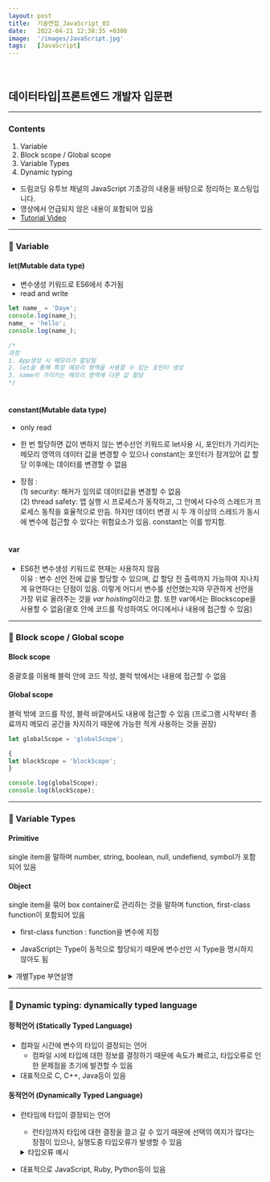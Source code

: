 ```yaml
---
layout: post
title:  기술면접_JavaScript_03
date:   2022-04-21 12:38:35 +0300
image:  '/images/JavaScript.jpg'
tags:   [JavaScript]
---
```

<br/>

## 데이터타입|프론트엔드 개발자 입문편<br/>

___

### Contents <br/>
1. Variable<br/>
2. Block scope / Global scope<br/>
3. Variable Types<br/>
4. Dynamic typing<br/>


* 드림코딩 유투브 채널의 JavaScript 기초강의 내용을 바탕으로 정리하는 포스팅입니다. <br/>
* 영상에서 언급되지 않은 내용이 포함되어 있음<br/>
* [Tutorial Video](https://www.youtube.com/watch?v=OCCpGh4ujb8&list=PLv2d7VI9OotTVOL4QmPfvJWPJvkmv6h-2&index=3)<br/>

___

### :bell: Variable<br/>
#### let(Mutable data type) <br/>
  - 변수생성 키워드로 ES6에서 추가됨<br/>
  - read and write<br/>

```javascript
let name_ = 'Daye';
console.log(name_);
name_ = 'hello'; 
console.log(name_);

/*
과정
1. App생성 시 메모리가 할당됨
2. let을 통해 특정 메모리 영역을 사용할 수 있는 포인터 생성
3. name이 가리키는 메모리 영역에 다른 값 할당 
*/
```

#### <br/>constant(Mutable data type)<br/>
  - only read
  - 한 번 할당하면 값이 변하지 않는 변수선언 키워드로 let사용 시, 포인터가 가리키는 메모리 영역의 데이터 값을 변경할 수 있으나 constant는 포인터가 잠겨있어 값 할당 이후에는 데이터를 변경할 수 없음 <br/>
  
  - 장점 : <br/>
    (1) security: 해커가 임의로 데이터값을 변경할 수 없음<br/>
    (2) thread safety: 앱 실행 시 프로세스가 동작하고, 그 안에서 다수의 스레드가 프로세스 동작을 효율적으로 만듬. 하지만 데이터 변경 시 두 개 이상의 스레드가 동시에 변수에 접근할 수 있다는 위험요소가 있음. constant는 이를 방지함.<br/>

#### <br/>var<br/>
  - ES6전 변수생성 키워드로 현재는 사용하지 않음<br/>
    이유 : 변수 선언 전에 값을 할당할 수 있으며, 값 할당 전 출력까지 가능하여 지나치게 유연하다는 단점이 있음. 이렇게 어디서 변수를 선언했는지와 무관하게 선언을 가장 위로 올려주는 것을 *var hoisting*이라고 함. 또한 var에서는 Blockscope을 사용할 수 없음(괄호 안에 코드를 작성하여도 어디에서나 내용에 접근할 수 있음) <br/>

___

### :bell: Block scope / Global scope<br/>
#### Block scope 
  중괄호를 이용해 블럭 안에 코드 작성, 블럭 밖에서는 내용에 접근할 수 없음<br/>
#### Global scope
  블럭 밖에 코드를 작성, 블럭 바깥에서도 내용에 접근할 수 있음 (프로그램 시작부터 종료까지 메모리 공간을 차지하기 때문에 가능한 적게 사용하는 것을 권장)<br/>

```javascript
let globalScope = 'globalScope';

{
let blockScope = 'blockScope'; 
}

console.log(globalScope);
console.log(blockScope);
```
___

### :bell: Variable Types <br/>
#### Primitive<br/>
  single item을 말하며 number, string, boolean, null, undefiend, symbol가 포함되어 있음<br/>
  
#### Object<br/>
  single item을 묶어 box container로 관리하는 것을 말하며 function, first-class function이 포함되어 있음<br/>
  * first-class function : function을 변수에 지정<br/>

* JavaScript는 Type이 동적으로 할당되기 때문에 변수선언 시 Type을 명시하지 않아도 됨<br/>

<details>
<summary>개별Type 부연설명</summary>
<div markdown="1">

```javascript
// 1. number
/*
JavaScript 숫자범위 : (-2**53) ~ 2**53
BigInt : 숫자범위를 넘어가는 경우 끝에 n을 붙여 확장(일부 부라우저 지원)
*/


// 2. string
const name_ = 'Daye'
console.log('Hello ' + name_) 
console.log(`Hello ${name_}`) 
/*
template literals :
`${}`사용 시, 다수의 string과 변수를 함께 작성할 때에 매번 +로 이어붙이는 번거로움을 줄일 수 있음 
*/


// 3. boolean
/*
false : 0, null(Empty상태), undefined(값이 지정되지 않은상태), Nan
true : any other value
*/


// 4. symbol (create unique identifiers for objects)
const symbol1 = Symbol('id');
const symbol2 = Symbol('id');

const gSymbol1 = Symbol.for('id');
const gSymbol2 = Symbol.for('id');
/*
Symbol('id'); : symbol1, symbol2에 서로다른 고유식별자 생성
Symbol.for('id'); : gSymbol1, gSymbol2에 동일한 고유식별자 생성
출력 : symbol1.description과 같이 description을 추가하여 string변환 후 출력해야 함
*/


```
</div>
</details>

___

### :bell: Dynamic typing: dynamically typed language<br/>

#### 정적언어 (Statically Typed Language)<br/>
- 컴파일 시간에 변수의 타입이 결정되는 언어<br/>
  * 컴파일 시에 타입에 대한 정보를 결정하기 때문에 속도가 빠르고, 타입오류로 인한 문제점을 초기에 발견할 수 있음<br/>
- 대표적으로 C, C++, Java등이 있음<br/>

#### 동적언어 (Dynamically Typed Language)<br/>
- 런타임에 타입이 결정되는 언어 <br/>
  * 런타임까지 타입에 대한 결정을 끌고 갈 수 있기 때문에 선택의 여지가 많다는 장점이 있으나, 실행도중 타입오류가 발생할 수 있음<br/>
  <details>
  <summary>타입오류 예시</summary>
  <div markdown="1">

  ```javascript
  //동적언어는 개인이 프로토타입을 빠르게 만들기에는 적절하나, 다수의 개발자가 규모있는 프로젝트를 진행할 때에 아래와 같은 오류가 발생할 수 있음

  let text = 'hello';
  console.log(text.charAt(0));
  text = 1;
  console.log(text.charAt(0));

  /*
  과정 :
  1. 개발자1이 text변수에 hello값을 넣음
  2. 개발자1이 text변수의 첫 번째 문자index를 출력함 
  3. 오류가 발생하지 않음
  4. 개발자2가 text변수에 숫자 1을 넣음
  5. 개발자3이 text변수명을 보고 string이라고 예상 후 첫 번째 문자index를 출력함
  6. 오류발생

  해결책 : TypeScript(JavaScript위에 Type이 올려진 언어)
  */
  ```
  </div>
  </details>

- 대표적으로 JavaScript, Ruby, Python등이 있음<br/>

